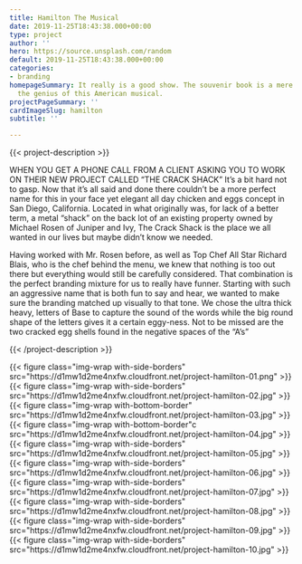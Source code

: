 ```yaml
---
title: Hamilton The Musical
date: 2019-11-25T18:43:38.000+00:00
type: project
author: ''
hero: https://source.unsplash.com/random
default: 2019-11-25T18:43:38.000+00:00
categories:
- branding
homepageSummary: It really is a good show. The souvenir book is a mere glimpse into
  the genius of this American musical.
projectPageSummary: ''
cardImageSlug: hamilton
subtitle: ''

---
```

{{< project-description >}}

<p>WHEN YOU GET A PHONE CALL FROM A CLIENT ASKING YOU TO WORK ON THEIR NEW PROJECT CALLED “THE CRACK SHACK” It’s a bit hard not to gasp. Now that it’s all said and done there couldn’t be a more perfect name for this in your face yet elegant all day chicken and eggs concept in San Diego, California. Located in what originally was, for lack of a better term, a metal “shack” on the back lot of an existing property owned by Michael Rosen of Juniper and Ivy, The Crack Shack is the place we all wanted in our lives but maybe didn’t know we needed.</p>

<p>Having worked with Mr. Rosen before, as well as Top Chef All Star Richard Blais, who is the chef behind the menu, we knew that nothing is too out there but everything would still be carefully considered. That combination is the perfect branding mixture for us to really have funner. Starting with such an aggressive name that is both fun to say and hear, we wanted to make sure the branding matched up visually to that tone. We chose the ultra thick heavy, letters of Base to capture the sound of the words while the big round shape of the letters gives it a certain eggy-ness. Not to be missed are the two cracked egg shells found in the negative spaces of the “A’s”</p>

{{< /project-description >}}

<div class="project-item"> {{< figure class="img-wrap with-side-borders" src="https://d1mw1d2me4nxfw.cloudfront.net/project-hamilton-01.png" >}} {{< figure class="img-wrap with-side-borders" src="https://d1mw1d2me4nxfw.cloudfront.net/project-hamilton-02.jpg" >}} {{< figure class="img-wrap with-bottom-border" src="https://d1mw1d2me4nxfw.cloudfront.net/project-hamilton-03.jpg" >}} {{< figure class="img-wrap with-bottom-border"c src="https://d1mw1d2me4nxfw.cloudfront.net/project-hamilton-04.jpg" >}} {{< figure class="img-wrap with-side-borders" src="https://d1mw1d2me4nxfw.cloudfront.net/project-hamilton-05.jpg" >}} {{< figure class="img-wrap with-side-borders" src="https://d1mw1d2me4nxfw.cloudfront.net/project-hamilton-06.jpg" >}} {{< figure class="img-wrap with-side-borders" src="https://d1mw1d2me4nxfw.cloudfront.net/project-hamilton-07.jpg" >}} {{< figure class="img-wrap with-side-borders" src="https://d1mw1d2me4nxfw.cloudfront.net/project-hamilton-08.jpg" >}} {{< figure class="img-wrap with-side-borders" src="https://d1mw1d2me4nxfw.cloudfront.net/project-hamilton-09.jpg" >}} {{< figure class="img-wrap with-side-borders" src="https://d1mw1d2me4nxfw.cloudfront.net/project-hamilton-10.jpg" >}} </div>